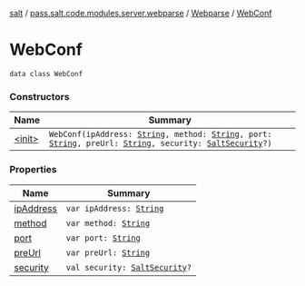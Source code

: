 [salt](../../../index.md) / [pass.salt.code.modules.server.webparse](../../index.md) / [Webparse](../index.md) / [WebConf](./index.md)

# WebConf

`data class WebConf`

### Constructors

| Name | Summary |
|---|---|
| [&lt;init&gt;](-init-.md) | `WebConf(ipAddress: `[`String`](https://kotlinlang.org/api/latest/jvm/stdlib/kotlin/-string/index.html)`, method: `[`String`](https://kotlinlang.org/api/latest/jvm/stdlib/kotlin/-string/index.html)`, port: `[`String`](https://kotlinlang.org/api/latest/jvm/stdlib/kotlin/-string/index.html)`, preUrl: `[`String`](https://kotlinlang.org/api/latest/jvm/stdlib/kotlin/-string/index.html)`, security: `[`SaltSecurity`](../../../pass.salt.code.modules.server.security/-salt-security/index.md)`?)` |

### Properties

| Name | Summary |
|---|---|
| [ipAddress](ip-address.md) | `var ipAddress: `[`String`](https://kotlinlang.org/api/latest/jvm/stdlib/kotlin/-string/index.html) |
| [method](method.md) | `var method: `[`String`](https://kotlinlang.org/api/latest/jvm/stdlib/kotlin/-string/index.html) |
| [port](port.md) | `var port: `[`String`](https://kotlinlang.org/api/latest/jvm/stdlib/kotlin/-string/index.html) |
| [preUrl](pre-url.md) | `var preUrl: `[`String`](https://kotlinlang.org/api/latest/jvm/stdlib/kotlin/-string/index.html) |
| [security](security.md) | `val security: `[`SaltSecurity`](../../../pass.salt.code.modules.server.security/-salt-security/index.md)`?` |
